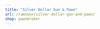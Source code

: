 ```yaml
---
title: "Silver Dollar Gun & Pawn"
url: /ramseur/silver-dollar-gun-and-pawn/
shop: pawnbroker
---
```

